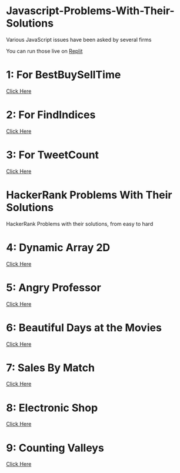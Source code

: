 # Javascript-Problems-With-Their-Solutions
Various JavaScript issues have been asked by several firms

You can run those live on [Replit](https://replit.com)

# 1: For BestBuySellTime 
[Click Here](https://replit.com/@hxnain619/best-buy-sell-time) 

# 2: For FindIndices 
[Click Here](https://replit.com/@hxnain619/find-indices)

# 3: For TweetCount 
[Click Here](https://replit.com/@hxnain619/tweet-count)

# HackerRank Problems With Their Solutions
HackerRank Problems with their solutions, from easy to hard

# 4: Dynamic Array 2D
[Click Here](https://replit.com/@hxnain619/2DArray)

# 5: Angry Professor
[Click Here](https://replit.com/@hxnain619/Angry-Professor)

# 6: Beautiful Days at the Movies
[Click Here](https://replit.com/@hxnain619/Beautiful-Days-at-the-Movies)

# 7: Sales By Match
[Click Here](https://replit.com/@hxnain619/Sales-By-Match)

# 8: Electronic Shop
[Click Here](https://replit.com/@hxnain619/Electronic-Shop)

# 9: Counting Valleys
[Click Here](https://replit.com/@hxnain619/Counting-Valleys)
